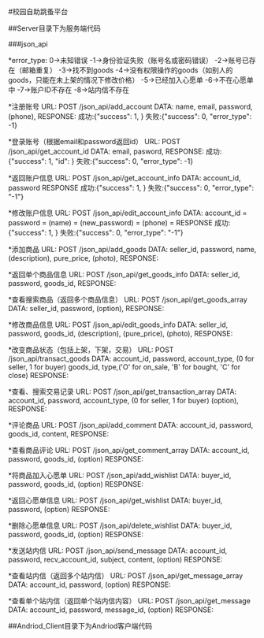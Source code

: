 #校园自助跳蚤平台

##Server目录下为服务端代码

###json_api

*error_type:
0->未知错误
-1->身份验证失败（账号名或密码错误） 
-2->账号已存在（邮箱重复）
-3->找不到goods
-4->没有权限操作的goods（如别人的goods，只能在未上架的情况下修改价格）
-5->已经加入心愿单
-6->不在心愿单中
-7->账户ID不存在
-8->站内信不存在

*注册账号
URL: POST /json_api/add_account
DATA:
    name,
    email, 
    password, 
    (phone), 
RESPONSE:
    成功:{"success": 1, }
    失败:{"success": 0, "error_type": -1}

*登录账号（根据email和password返回id）
URL: POST /json_api/get_account_id
DATA:
    email,
    pasword,
RESPONSE:
    成功:{"success": 1, "id": }
    失败:{"success": 0, "error_type": -1}

*返回账户信息
URL: POST /json_api/get_account_info
DATA:
    account_id,
    password
RESPONSE
    成功:{"success": 1, }
    失败:{"success": 0, "error_type": "-1"}

*修改账户信息
URL: POST /json_api/edit_account_info
DATA:
    account_id = 
    password = 
    (name) = 
    (new_password) = 
    (phone) = 
RESPONSE
    成功:{"success": 1, }
    失败:{"success": 0, "error_type": "-1"}

*添加商品
URL: POST /json_api/add_goods
DATA:
    seller_id,
    password,
    name,
    (description),
    pure_price,
    (photo),
RESPONSE:

*返回单个商品信息
URL: POST /json_api/get_goods_info
DATA:
    seller_id,
    password,
    goods_id,
RESPONSE:

*查看搜索商品（返回多个商品信息）
URL: POST /json_api/get_goods_array
DATA:
    seller_id,
    password,
    (option),
RESPONSE:

*修改商品信息
URL: POST /json_api/edit_goods_info
DATA:
    seller_id,
    password,
    goods_id,
    (description),
    (pure_price),
    (photo),
RESPONSE:

*改变商品状态（包括上架，下架，交易）
URL: POST /json_api/transact_goods
DATA:
    account_id,
    password,
    account_type, (0 for seller, 1 for buyer)
    goods_id,
    type,('O' for on_sale, 'B' for bought, 'C' for close)
RESPONSE:

*查看、搜索交易记录
URL: POST /json_api/get_transaction_array
DATA:
    account_id,
    password,
    account_type, (0 for seller, 1 for buyer)
    (option),
RESPONSE:

*评论商品
URL: POST /json_api/add_comment
DATA:
    account_id,
    password,
    goods_id,
    content,
RESPONSE:

*查看商品评论
URL: POST /json_api/get_comment_array
DATA:
    account_id,
    password,
    goods_id,
    (option)
RESPONSE:

*将商品加入心愿单
URL: POST /json_api/add_wishlist
DATA:
    buyer_id,
    password,
    goods_id,
    (option)
RESPONSE:

*返回心愿单信息
URL: POST /json_api/get_wishlist
DATA:
    buyer_id,
    password,
    (option)
RESPONSE:

*删除心愿单信息
URL: POST /json_api/delete_wishlist
DATA:
    buyer_id,
    password,
    goods_id,
    (option)
RESPONSE:

*发送站内信
URL: POST /json_api/send_message
DATA:
    account_id,
    password,
    recv_account_id,
    subject,
    content,
    (option)
RESPONSE:

*查看站内信（返回多个站内信）
URL: POST /json_api/get_message_array
DATA:
    account_id,
    password,
    (option)
RESPONSE:

*查看单个站内信（返回单个站内信内容）
URL: POST /json_api/get_message
DATA:
    account_id,
    password,
    message_id,
    (option)
RESPONSE:

##Andriod_Client目录下为Andriod客户端代码